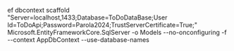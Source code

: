 ef dbcontext scaffold "Server=localhost,1433;Database=ToDoDataBase;User Id=ToDoApi;Password=Parola2024;TrustServerCertificate=True;" Microsoft.EntityFrameworkCore.SqlServer -o Models --no-onconfiguring -f --context AppDbContext  --use-database-names
